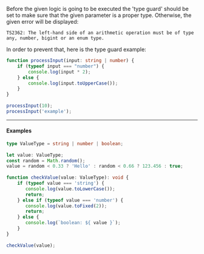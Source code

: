 Before the given logic is going to be executed the 'type guard' should be set to make sure that the given parameter is a proper type. Otherwise, the given error will be displayed:

`TS2362: The left-hand side of an arithmetic operation must be of type any, number, bigint or an enum type.`

In order to prevent that, here is the type guard example:

```ts
function processInput(input: string | number) {  
    if (typeof input === "number") {  
        console.log(input * 2);  
    } else {  
        console.log(input.toUpperCase());  
    }  
}  
  
processInput(10);  
processInput('example');
```

---
#### Examples

```ts
type ValueType = string | number | boolean;  
  
let value: ValueType;  
const random = Math.random();  
value = random < 0.33 ? 'Hello' : random < 0.66 ? 123.456 : true;  
  
function checkValue(value: ValueType): void {  
    if (typeof value === 'string') {  
       console.log(value.toLowerCase());  
       return;  
    } else if (typeof value === 'number') {  
       console.log(value.toFixed(2));  
       return;  
    } else {  
       console.log(`boolean: ${ value }`);  
    }  
}  
  
checkValue(value);
```
